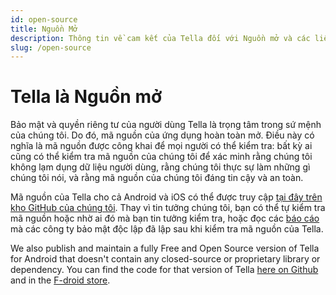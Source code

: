 ```yaml
---
id: open-source
title: Nguồn Mở
description: Thông tin về cam kết của Tella đối với Nguồn mở và các liên kết tới các kho lưu trữ
slug: /open-source
---
```



# Tella là Nguồn mở

Bảo mật và quyền riêng tư của người dùng Tella là trọng tâm trong sứ mệnh của chúng tôi.  Do đó, mã nguồn của ứng dụng hoàn toàn mở. Điều này có nghĩa là mã nguồn được công khai để mọi người có thể kiểm tra: bất kỳ ai cũng có thể kiểm tra mã nguồn của chúng tôi để xác minh rằng chúng tôi không lạm dụng dữ liệu người dùng, rằng chúng tôi thực sự làm những gì chúng tôi nói, và rằng mã nguồn của chúng tôi đáng tin cậy và an toàn.

Mã nguồn của Tella cho cả Android và iOS có thể được truy cập [tại đây trên kho GitHub của chúng tôi](https://github.com/horizontal-org). Thay vì tin tưởng chúng tôi, bạn có thể tự kiểm tra mã nguồn hoặc nhờ ai đó mà bạn tin tưởng kiểm tra, hoặc đọc các [báo cáo](/security-and-privacy#security-audits) mà các công ty bảo mật độc lập đã lập sau khi kiểm tra mã nguồn của Tella.


We also publish and maintain a fully Free and Open Source version of Tella for Android that doesn't contain any closed-source or proprietary library or dependency. You can find the code for that version of Tella [here on Github](https://github.com/Horizontal-org/Tella-Android-FOSS) and in the [F-droid store](https://f-droid.org/en/packages/org.hzontal.tellaFOSS/).


